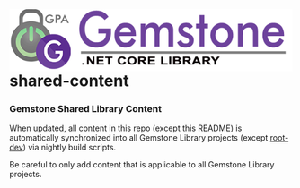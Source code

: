 <img align="right" src="docs/img/gemstone-wide-600.png" alt="gemstone logo">

# shared-content
### Gemstone Shared Library Content

When updated, all content in this repo (except this README) is automatically synchronized into all Gemstone Library projects (except [root-dev](https://github.com/gemstone/root-dev)) via nightly build scripts.

Be careful to only add content that is applicable to all Gemstone Library projects.
